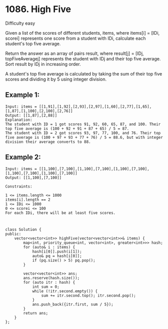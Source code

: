 # 1086. High Five
Difficulty easy

Given a list of the scores of different students, items, where items[i] = [IDi, scorei] represents one score from a student with IDi, calculate each student's top five average.

Return the answer as an array of pairs result, where result[j] = [IDj, topFiveAveragej] represents the student with IDj and their top five average. Sort result by IDj in increasing order.

A student's top five average is calculated by taking the sum of their top five scores and dividing it by 5 using integer division.


## Example 1:
```
Input: items = [[1,91],[1,92],[2,93],[2,97],[1,60],[2,77],[1,65],[1,87],[1,100],[2,100],[2,76]]
Output: [[1,87],[2,88]]
Explanation: 
The student with ID = 1 got scores 91, 92, 60, 65, 87, and 100. Their top five average is (100 + 92 + 91 + 87 + 65) / 5 = 87.
The student with ID = 2 got scores 93, 97, 77, 100, and 76. Their top five average is (100 + 97 + 93 + 77 + 76) / 5 = 88.6, but with integer division their average converts to 88.
```


## Example 2:
```
Input: items = [[1,100],[7,100],[1,100],[7,100],[1,100],[7,100],[1,100],[7,100],[1,100],[7,100]]
Output: [[1,100],[7,100]]
```


```
Constraints:

1 <= items.length <= 1000
items[i].length == 2
1 <= IDi <= 1000
0 <= scorei <= 100
For each IDi, there will be at least five scores.
```


#
```
class Solution {
public:
    vector<vector<int>> highFive(vector<vector<int>>& items) {
        map<int, priority_queue<int, vector<int>, greater<int>>> hash;
        for (auto& i : items) {
            hash[i[0]].push(i[1]);
            auto& pq = hash[i[0]];
            if (pq.size() > 5) pq.pop();
        }

        vector<vector<int>> ans;
        ans.reserve(hash.size());
        for (auto itr : hash) {
            int sum = 0;
            while (!itr.second.empty()) {
                sum += itr.second.top(); itr.second.pop();
            }
            ans.push_back({itr.first, sum / 5});
        }
        return ans;
    }
};
```